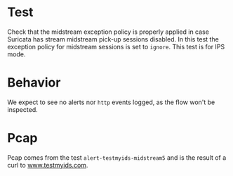 # Test

Check that the midstream exception policy is properly applied in case Suricata
has stream midstream pick-up sessions disabled. In this test the exception policy
for midstream sessions is set to ``ignore``. This test is for IPS mode.

# Behavior

We expect to see no alerts nor ``http`` events logged, as the flow won't be inspected.

# Pcap

Pcap comes from the test ``alert-testmyids-midstream5`` and is the result of a
curl to www.testmyids.com.
